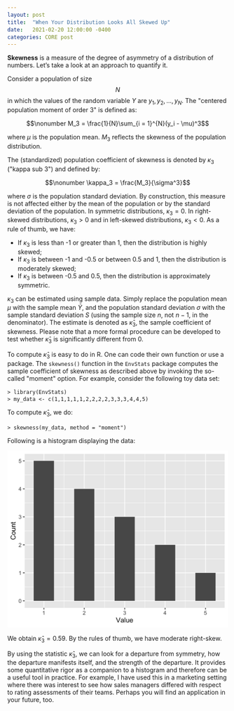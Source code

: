```yaml
---
layout: post
title:  "When Your Distribution Looks All Skewed Up"
date:   2021-02-20 12:00:00 -0400
categories: CORE post
---
```


**Skewness** is a measure of the degree of asymmetry of a distribution of numbers.  Let’s take a look at an approach to quantify it.

Consider a population of size $$N$$ in which the values of the random variable $Y$ are $y_1, y_2, \ldots, y_N$. The "centered population moment of order 3" is defined as:

$$\nonumber M_3 = \frac{1}{N}\sum_{i = 1}^{N}(y_i - \mu)^3$$

where $\mu$ is the population mean.  $M_3$ reflects the skewness of the population distribution.

The (standardized) population coefficient of skewness is denoted by $\kappa_3$ ("kappa sub 3") and defined by:

$$\nonumber \kappa_3 = \frac{M_3}{\sigma^3}$$

where $\sigma$ is the population standard deviation.  By construction, this measure is not affected either by the mean of the population or by the standard deviation of the population. In symmetric distributions, $\kappa_3 = 0$. In right-skewed distributions, $\kappa_3 > 0$ and in left-skewed distributions, $\kappa_3 < 0$.   As a rule of thumb, we have:

* If $\kappa_3$ is less than -1 or greater than 1, then the distribution is highly skewed;
* If $\kappa_3$ is between -1 and -0.5 or between 0.5 and 1, then the distribution is moderately skewed;
* If $\kappa_3$ is between -0.5 and 0.5, then the distribution is approximately symmetric.

$\kappa_3$ can be estimated using sample data. Simply replace the population mean $\mu$ with the sample mean $\bar{Y}$, and the population standard deviation $\sigma$ with the sample standard deviation $S$ (using the sample size $n$, not $n - 1$, in the denominator).  The estimate is denoted as $\widehat{\kappa}_3$, the sample coefficient of skewness.  Please note that a more formal procedure can be developed to test whether $\widehat{\kappa}_3$ is significantly different from 0.


To compute $\widehat{\kappa}_3$ is easy to do in R.  One can code their own function or use a package.  The `skewness()` function in the `EnvStats` package computes the sample coefficient of skewness as described above by invoking the so-called "moment" option.  For example, consider the following toy data set:

```
> library(EnvStats)
> my_data <- c(1,1,1,1,1,2,2,2,2,3,3,3,4,4,5)
```

To compute $\widehat{\kappa}_3$, we do:

```
> skewness(my_data, method = "moment")
```

Following is a histogram displaying the data:

![My helpful screenshot](/plots/bpost02-plot-1.png)

We obtain $\widehat{\kappa}_3 = 0.59$.  By the rules of thumb, we have moderate right-skew.

By using the statistic $\widehat{\kappa}_3$, we can look for a departure from symmetry, how the departure manifests itself, and the strength of the departure.  It provides some quantitative rigor as a companion to a histogram and therefore can be a useful tool in practice. For example, I have used this in a marketing setting where there was interest to see how sales managers differed with respect to rating assessments of their teams. Perhaps you will find an application in your future, too. 